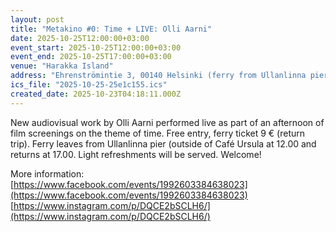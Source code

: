 ```yaml
---
layout: post
title: "Metakino #0: Time + LIVE: Olli Aarni"
date: 2025-10-25T12:00:00+03:00
event_start: 2025-10-25T12:00:00+03:00
event_end: 2025-10-25T17:00:00+03:00
venue: "Harakka Island"
address: "Ehrenströmintie 3, 00140 Helsinki (ferry from Ullanlinna pier)"
ics_file: "2025-10-25-25e1c155.ics"
created_date: 2025-10-23T04:18:11.000Z
---
```


New audiovisual work by Olli Aarni performed live as part of an afternoon of film screenings on the theme of time. Free entry, ferry ticket 9 € (return trip). Ferry leaves from Ullanlinna pier (outside of Café Ursula at 12.00 and returns at 17.00. Light refreshments will be served. Welcome!  
  
More information:  
[https://www.facebook.com/events/1992603384638023](https://www.facebook.com/events/1992603384638023)  
[https://www.instagram.com/p/DQCE2bSCLH6/](https://www.instagram.com/p/DQCE2bSCLH6/)
